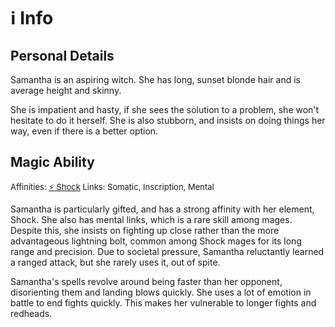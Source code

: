 # ℹ️ Info
## Personal Details
Samantha is an aspiring witch. She has long, sunset blonde hair and is average height and skinny.

She is impatient and hasty, if she sees the solution to a problem, she won't hesitate to do it herself. She is also stubborn, and insists on doing things her way, even if there is a better option.

## Magic Ability
<font size=2>Affinities: [⚡️ Shock](<Magic/Elements/⚡️ Shock.md>) </font>
<font size=2>Links: Somatic, Inscription, Mental </font>

Samantha is particularly gifted, and has a strong affinity with her element, Shock. She also has mental links, which is a rare skill among mages. Despite this, she insists on fighting up close rather than the more advantageous lightning bolt, common among Shock mages for its long range and precision. Due to societal pressure, Samantha reluctantly learned a ranged attack, but she rarely uses it, out of spite. 

Samantha's spells revolve around being faster than her opponent, disorienting them and landing blows quickly. She uses a lot of emotion in battle to end fights quickly. This makes her vulnerable to longer fights and redheads.